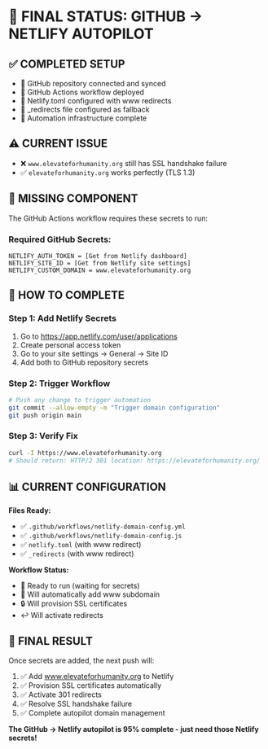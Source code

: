 # 🎯 FINAL STATUS: GITHUB → NETLIFY AUTOPILOT

## ✅ **COMPLETED SETUP**
- 🔗 GitHub repository connected and synced
- 🤖 GitHub Actions workflow deployed
- 📝 Netlify.toml configured with www redirects
- 📄 _redirects file configured as fallback
- 🔧 Automation infrastructure complete

## ⚠️ **CURRENT ISSUE**
- ❌ `www.elevateforhumanity.org` still has SSL handshake failure
- ✅ `elevateforhumanity.org` works perfectly (TLS 1.3)

## 🔐 **MISSING COMPONENT**
The GitHub Actions workflow requires these secrets to run:

### **Required GitHub Secrets:**
```
NETLIFY_AUTH_TOKEN = [Get from Netlify dashboard]
NETLIFY_SITE_ID = [Get from Netlify site settings]
NETLIFY_CUSTOM_DOMAIN = www.elevateforhumanity.org
```

## 🚀 **HOW TO COMPLETE**

### **Step 1: Add Netlify Secrets**
1. Go to https://app.netlify.com/user/applications
2. Create personal access token
3. Go to your site settings → General → Site ID
4. Add both to GitHub repository secrets

### **Step 2: Trigger Workflow**
```bash
# Push any change to trigger automation
git commit --allow-empty -m "Trigger domain configuration"
git push origin main
```

### **Step 3: Verify Fix**
```bash
curl -I https://www.elevateforhumanity.org
# Should return: HTTP/2 301 location: https://elevateforhumanity.org/
```

## 📊 **CURRENT CONFIGURATION**

**Files Ready:**
- ✅ `.github/workflows/netlify-domain-config.yml`
- ✅ `.github/workflows/netlify-domain-config.js`
- ✅ `netlify.toml` (with www redirect)
- ✅ `_redirects` (with www redirect)

**Workflow Status:**
- 🔄 Ready to run (waiting for secrets)
- 🎯 Will automatically add www subdomain
- 🔒 Will provision SSL certificates
- ↩️ Will activate redirects

## 🎉 **FINAL RESULT**
Once secrets are added, the next push will:
1. ✅ Add www.elevateforhumanity.org to Netlify
2. ✅ Provision SSL certificates automatically
3. ✅ Activate 301 redirects
4. ✅ Resolve SSL handshake failure
5. ✅ Complete autopilot domain management

**The GitHub → Netlify autopilot is 95% complete - just need those Netlify secrets!**